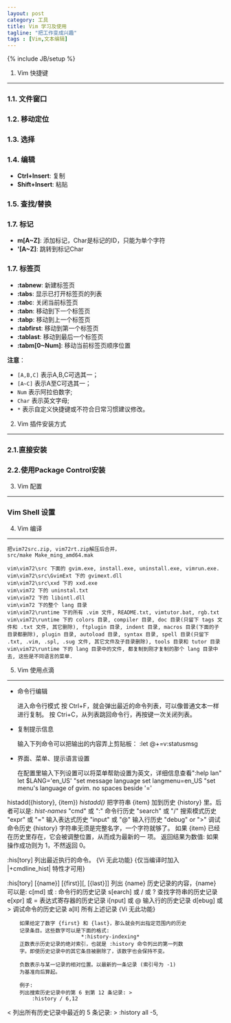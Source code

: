 ```yaml
---
layout: post
category: 工具
title: Vim 学习及使用
tagline: "把工作变成兴趣"
tags : [Vim,文本编辑]
---
```

{% include JB/setup %}


1. Vim 快捷键
-----------------------

### 1.1. 文件窗口


### 1.2. 移动定位


### 1.3. 选择


### 1.4. 编辑

* **Ctrl+Insert**: 复制
* **Shift+Insert**: 粘贴

### 1.5. 查找/替换


### 1.7. 标记

* **m[A~Z]**: 添加标记，Char是标记的ID，只能为单个字符
* **'[A~Z]**: 跳转到标记Char

### 1.7. 标签页

* **:tabnew**: 新建标签页
* **:tabs**: 显示已打开标签页的列表
* **:tabc**: 关闭当前标签页
* **:tabn**: 移动到下一个标签页
* **:tabp**: 移动到上一个标签页
* **:tabfirst**: 移动到第一个标签页
* **:tablast**: 移动到最后一个标签页
* **:tabm[0~Num]**: 移动当前标签页顺序位置

**注意**：

* `[A,B,C]` 表示A,B,C可选其一；
* `[A~C]` 表示A至C可选其一；
* `Num` 表示阿拉伯数字;
* `Char` 表示英文字母;
* `*` 表示自定义快捷键或不符合日常习惯建议修改。

2. Vim 插件安装方式
----------------------------

### 2.1.直接安装


### 2.2.使用Package Control安装


3. Vim 配置
-----------

### Vim Shell 设置


4. Vim 编译
-----------

    把vim72src.zip, vim72rt.zip解压后合并，
    src/make Make_ming_amd64.mak

    vim\vim72\src 下面的 gvim.exe, install.exe, uninstall.exe, vimrun.exe.
    vim\vim72\src\GvimExt 下的 gvimext.dll
    vim\vim72\src\xxd 下的 xxd.exe
    vim\vim72 下的 uninstal.txt
    vim\vim72 下的 libintl.dll
    vim\vim72 下的整个 lang 目录
    vim\vim72\runtime 下的所有 .vim 文件, README.txt, vimtutor.bat, rgb.txt
    vim\vim72\runtime 下的 colors 目录, compiler 目录, doc 目录(只留下 tags 文件和 .txt 文件, 其它删除), ftplugin 目录, indent 目录, macros 目录(下面的子目录都删除), plugin 目录, autoload 目录, syntax 目录, spell 目录(只留下 .txt, .vim, .spl, .sug 文件, 其它文件及子目录删除), tools 目录和 tutor 目录
    vim\vim72\runtime 下的 lang 目录中的文件, 都复制到刚才复制的那个 lang 目录中去, 这些是不同语言的菜单.

5. Vim 使用点滴
------------------------

* 命令行编辑

    进入命令行模式
    按 Ctrl+F，就会弹出最近的命令列表，可以像普通文本一样进行复制。
    按 Ctri+C，从列表跳回命令行，再按键一次关闭列表。

* 复制提示信息

    输入下列命令可以把输出的内容弄上剪贴板：
        :let @+=v:statusmsg

* 界面、菜单、提示语言设置

    在配置里输入下列设置可以将菜单帮助设置为英文，详细信息查看":help lan"
        let $LANG='en_US'  "set message language
        set langmenu=en_US   "set menu's language of gvim. no spaces beside '='

histadd({history}, {item})              *histadd()*
        把字符串 {item} 加到历史 {history} 里。后者可以是:
                            *hist-names*
            "cmd"    或 ":"   命令行历史
            "search" 或 "/"   搜索模式历史
            "expr"   或 "="   输入表达式历史
            "input"  或 "@"   输入行历史
            "debug"  or ">"   调试命令历史
        {history} 字符串无须是完整名字，一个字符就够了。
        如果 {item} 已经在历史里存在，它会被调整位置，从而成为最新的一
        项。
        返回结果为数值: 如果操作成功则为 1，不然返回 0。

:his[tory]  列出最近执行的命令。
        {Vi 无此功能}
        {仅当编译时加入 |+cmdline_hist| 特性才可用}

:his[tory] [{name}] [{first}][, [{last}]]
        列出 {name} 历史记录的内容，{name} 可以是:
        c[md]    或 :       命令行的历史记录
        s[earch] 或 / 或 ?  查找字符串的历史记录
        e[xpr]   或 =       表达式寄存器的历史记录
        i[nput]  或 @       输入行的历史记录
        d[ebug]  或 >       调试命令的历史记录
        a[ll]           所有上述记录
        {Vi 无此功能}

        如果给定了数字 {first} 和 {last}，那么就会列出指定范围内的历史
        记录条目。这些数字可以是下面的格式:
                            *:history-indexing*
        正数表示历史记录的绝对索引，也就是 :history 命令列出的第一列数
        字。即使历史记录中的其它条目被删除了，该数字也会保持不变。

        负数表示与某一记录的相对位置。以最新的一条记录 (索引号为 -1)
        为基准向后算起。

        例子:
        列出搜索历史记录中的第 6 到第 12 条记录: >
            :history / 6,12
<
        列出所有历史记录中最近的 5 条记录: >
            :history all -5,
